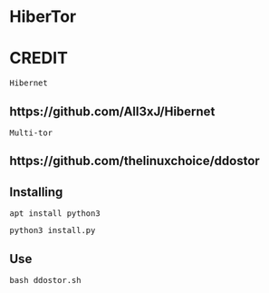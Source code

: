 # HiberTor
<h1>CREDIT</h1>
<pre>Hibernet</pre>
<h2>https://github.com/All3xJ/Hibernet</h2>
<pre>Multi-tor</pre>
<h2>https://github.com/thelinuxchoice/ddostor</h2>


<h2>Installing</h2>
<pre>apt install python3</pre>
<pre>python3 install.py</pre>


<h2>Use</h2>
<pre>bash ddostor.sh</pre>


